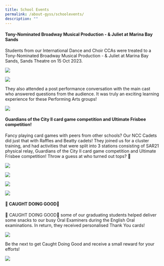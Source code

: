 ```yaml
---
title: School Events
permalink: /about-gyss/schoolevents/
description: ""
---
```

#### Tony-Nominated Broadway Musical Production - & Juliet at Marina Bay Sands

Students from our International Dance and Choir CCAs were treated to a Tony-Nominated Broadway Musical Production - & Juliet at Marina Bay Sands, Sands Theatre on 15 Oct 2023. 

![](/images/Events/pop%20musical%202.jpg)

![](/images/Events/pop%20musical%203.jpg)

They also attended a post performance conversation with the main cast who answered questions from the audience. It was truly an exciting learning experience for these Performing Arts groups!

![](/images/Events/pop%20musical%201.jpg)

#### Guardians of the City II card game competition and Ultimate Frisbee competition!

Fancy playing card games with peers from other schools? Our NCC Cadets did just that with Raffles and Beatty cadets! They joined us for a cluster training, and had activities that were split into 3 stations consisting of SAR21 physical relay, Guardians of the City II card game competition and Ultimate Frisbee competition! Throw a guess at who turned out tops? 🫡

![](/images/Events/gyss%20ncc%201.jpg)

![](/images/Events/gyss%20ncc%202.jpg)

![](/images/Events/gyss%20ncc%203.jpg)

![](/images/Events/gyss%20ncc%204.jpg)

#### 🫰 CAUGHT DOING GOOD👏 

🫰 CAUGHT DOING GOOD👏 some of our graduating students helped deliver some snacks to our busy Oral Examiners during the English Oral examinations. In return, they received personalised Thank You cards!

![](/images/Events/caught%20doing%20good%201.jpg)

Be the next to get Caught Doing Good and receive a small reward for your efforts!

![](/images/Events/caught%20doing%20good%202.jpg)
